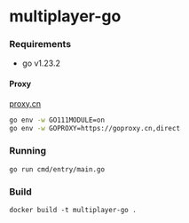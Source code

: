 # multiplayer-go

### Requirements

- go v1.23.2

#### Proxy

[proxy.cn](https://github.com/goproxy/goproxy.cn/blob/master/README.zh-CN.md)

```bash
go env -w GO111MODULE=on
go env -w GOPROXY=https://goproxy.cn,direct
```

### Running

```
go run cmd/entry/main.go
```

### Build

```
docker build -t multiplayer-go .
```
